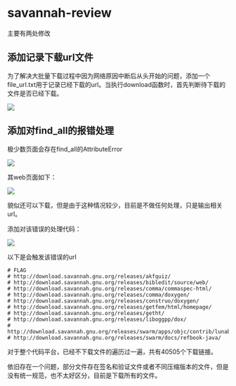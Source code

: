 # savannah-review

主要有两处修改

## 添加记录下载url文件

为了解决大批量下载过程中因为网络原因中断后从头开始的问题，添加一个file_url.txt用于记录已经下载的url。当执行download函数时，首先判断待下载的文件是否已经下载。

![](D:\大学\Typora图片\20231113\QQ图片20231113180614.png)

## 添加对find_all的报错处理

极少数页面会存在find_all的AttributeError

![](D:\大学\Typora图片\20231113\QQ图片20231113175842.png)

其web页面如下：

![](D:\大学\Typora图片\20231113\QQ图片20231113180044.png)

貌似还可以下载，但是由于这种情况较少，目前是不做任何处理，只是输出相关url。

添加对该错误的处理代码：

![](D:\大学\Typora图片\20231113\QQ图片20231113180709.png)

以下是会触发该错误的url

```
# FLAG
# http://download.savannah.gnu.org/releases/akfquiz/
# http://download.savannah.gnu.org/releases/bibledit/source/web/
# http://download.savannah.gnu.org/releases/comma/commaspec-html/
# http://download.savannah.gnu.org/releases/comma/doxygen/
# http://download.savannah.gnu.org/releases/construo/doxygen/
# http://download.savannah.gnu.org/releases/getfem/html/homepage/
# http://download.savannah.gnu.org/releases/getht/
# http://download.savannah.gnu.org/releases/liboggpp/dox/
# http://download.savannah.gnu.org/releases/swarm/apps/objc/contrib/lunabook/
# http://download.savannah.gnu.org/releases/swarm/docs/refbook-java/
```



对于整个代码平台，已经不下载文件的遍历过一遍，共有40505个下载链接。

依旧存在一个问题，部分文件存在签名和验证文件或者不同压缩版本的文件，但是没有统一规范，也不太好区分，目前是下载所有的文件。
